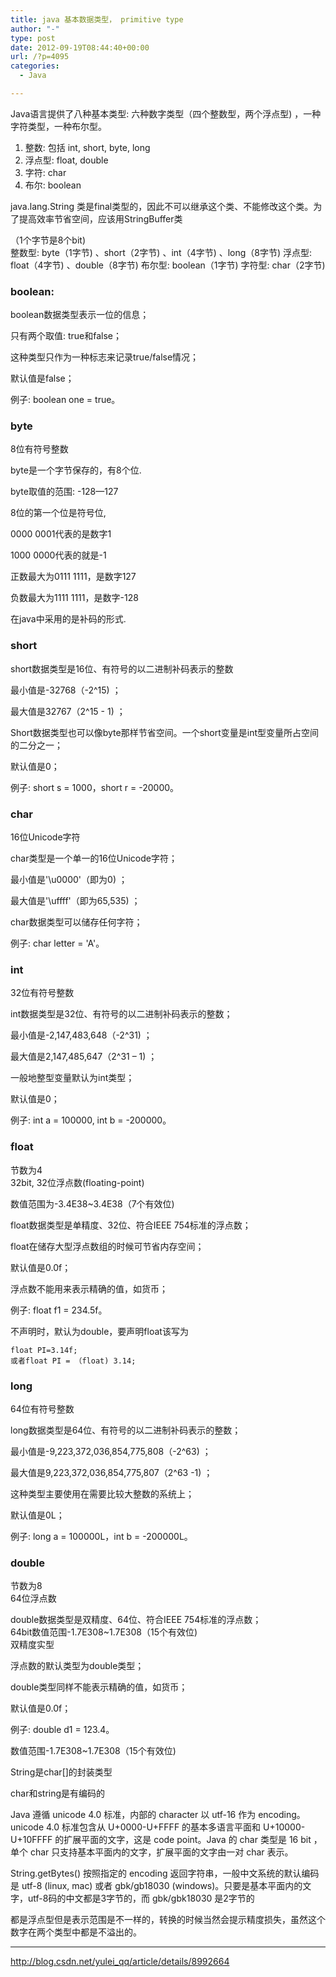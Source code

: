```yaml
---
title: java 基本数据类型， primitive type
author: "-"
type: post
date: 2012-09-19T08:44:40+00:00
url: /?p=4095
categories:
  - Java

---
```

Java语言提供了八种基本类型: 六种数字类型（四个整数型，两个浮点型) ，一种字符类型，一种布尔型。
  
1. 整数: 包括 int, short, byte, long
2. 浮点型: float, double
3. 字符: char
4. 布尔: boolean

java.lang.String 类是final类型的，因此不可以继承这个类、不能修改这个类。为了提高效率节省空间，应该用StringBuffer类

（1个字节是8个bit)  
整数型: byte（1字节) 、short（2字节) 、int（4字节) 、long（8字节)  浮点型: float（4字节) 、double（8字节)  布尔型: boolean（1字节)  字符型: char（2字节) 

### boolean: 

boolean数据类型表示一位的信息；
  
只有两个取值: true和false；
  
这种类型只作为一种标志来记录true/false情况；
  
默认值是false；
  
例子: boolean one = true。

### byte
8位有符号整数
  
byte是一个字节保存的，有8个位.
  
byte取值的范围: -128—127
  
8位的第一个位是符号位,
  
0000 0001代表的是数字1
  
1000 0000代表的就是-1
  
正数最大为0111 1111，是数字127
  
负数最大为1111 1111，是数字-128
  
在java中采用的是补码的形式.

### short
short数据类型是16位、有符号的以二进制补码表示的整数
  
最小值是-32768（-2^15) ；
  
最大值是32767（2^15 - 1) ；
  
Short数据类型也可以像byte那样节省空间。一个short变量是int型变量所占空间的二分之一；
  
默认值是0；
  
例子: short s = 1000，short r = -20000。

### char
16位Unicode字符
  
char类型是一个单一的16位Unicode字符；
  
最小值是'\u0000'（即为0) ；
  
最大值是'\uffff'（即为65,535) ；
  
char数据类型可以储存任何字符；
  
例子: char letter = 'A'。

### int
32位有符号整数
  
int数据类型是32位、有符号的以二进制补码表示的整数；
  
最小值是-2,147,483,648（-2^31) ；
  
最大值是2,147,485,647（2^31 – 1) ；
  
一般地整型变量默认为int类型；
  
默认值是0；
  
例子: int a = 100000, int b = -200000。

### float
节数为4  
32bit, 32位浮点数(floating-point)
  
数值范围为-3.4E38~3.4E38（7个有效位) 

float数据类型是单精度、32位、符合IEEE 754标准的浮点数；
  
float在储存大型浮点数组的时候可节省内存空间；
  
默认值是0.0f；
  
浮点数不能用来表示精确的值，如货币；
  
例子: float f1 = 234.5f。

不声明时，默认为double，要声明float该写为
   
    float PI=3.14f;
    或者float PI = （float) 3.14;

### long
64位有符号整数
  
long数据类型是64位、有符号的以二进制补码表示的整数；
  
最小值是-9,223,372,036,854,775,808（-2^63) ；
  
最大值是9,223,372,036,854,775,807（2^63 -1) ；
  
这种类型主要使用在需要比较大整数的系统上；
  
默认值是0L；
  
例子:  long a = 100000L，int b = -200000L。

### double
节数为8  
64位浮点数
  
double数据类型是双精度、64位、符合IEEE 754标准的浮点数；  
64bit数值范围-1.7E308~1.7E308（15个有效位)   
双精度实型  

浮点数的默认类型为double类型；
  
double类型同样不能表示精确的值，如货币；
  
默认值是0.0f；

例子: double d1 = 123.4。
  
数值范围-1.7E308~1.7E308（15个有效位) 
  
String是char[]的封装类型
  
char和string是有编码的

Java 遵循 unicode 4.0 标准，内部的 character 以 utf-16 作为 encoding。unicode 4.0 标准包含从 U+0000-U+FFFF 的基本多语言平面和 U+10000-U+10FFFF 的扩展平面的文字，这是 code point。Java 的 char 类型是 16 bit ，单个 char 只支持基本平面内的文字，扩展平面的文字由一对 char 表示。

String.getBytes() 按照指定的 encoding 返回字符串，一般中文系统的默认编码是 utf-8 (linux, mac) 或者 gbk/gb18030 (windows)。只要是基本平面内的文字，utf-8码的中文都是3字节的，而 gbk/gbk18030 是2字节的

都是浮点型但是表示范围是不一样的，转换的时候当然会提示精度损失，虽然这个数字在两个类型中都是不溢出的。

---

http://blog.csdn.net/yulei_qq/article/details/8992664